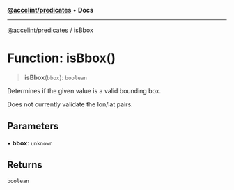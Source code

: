 [**@accelint/predicates**](../README.md) • **Docs**

***

[@accelint/predicates](../README.md) / isBbox

# Function: isBbox()

> **isBbox**(`bbox`): `boolean`

Determines if the given value is a valid bounding box.

Does not currently validate the lon/lat pairs.

## Parameters

• **bbox**: `unknown`

## Returns

`boolean`
